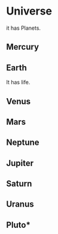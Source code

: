 # Universe
it has Planets.

## Mercury 

## Earth 
It has life.
 
##  Venus 

## Mars 

## Neptune 

## Jupiter 

## Saturn

## Uranus

## Pluto*